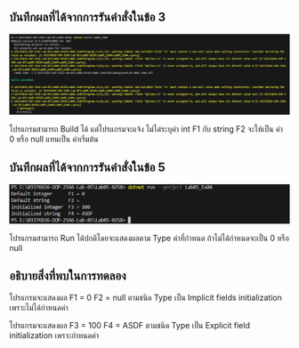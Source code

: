 ## บันทึกผลที่ได้จากการรันคำสั่งในข้อ 3

![pic](/Pictures/pic-7.png)

โปรแกรมสามารถ Build ได้ แต่โปรแกรมจะแจ้ง ไม่ได่ระบุค่า int F1 กับ string F2 จะให้เป็น ค่า 0 หรือ null แทนเป็น
ค่าเริ่มต้น

## บันทึกผลที่ได้จากการรันคำสั่งในข้อ 5

![pic](/Pictures/pic-8.png)

โปรแกรมสามารถ Run ได้ปกติโดยจะแสดงผลตาม Type ค่าที่กำหนด ถ้าไม่ได้กำหนดจะเป็น 0 หรือ null

## อธิบายสิ่งที่พบในการทดลอง

โปรแกรมจะแสดงผล F1 = 0 F2 = null ตามชนิด Type เป็น Implicit fields initialization เพราะไม่ได้กำหนดค่า

โปรแกรมจะแสดงผล F3 = 100 F4 = ASDF ตามชนิด Type เป็น Explicit field initialization เพราะกำหนดค่า
